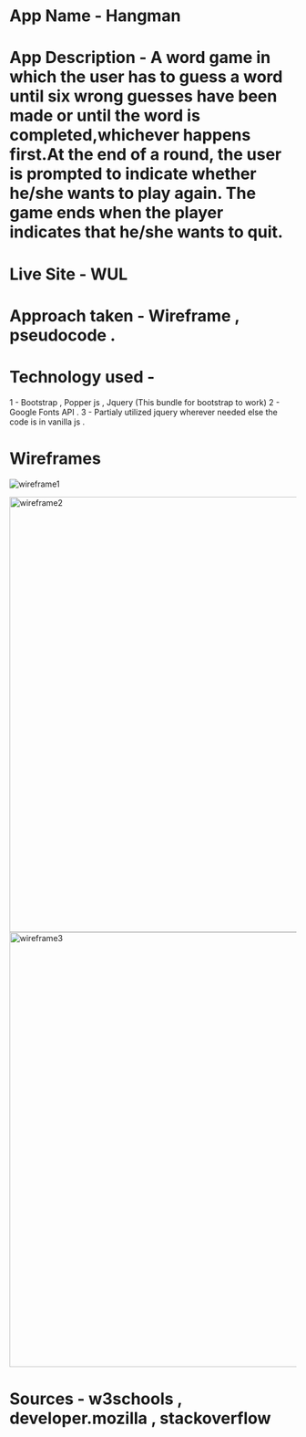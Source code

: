 # App Name - Hangman

# App Description - A word game in which the user has to guess a word until six wrong guesses have been made or until the word is completed,whichever happens first.At the end of a round, the user is prompted to indicate whether he/she wants to play again. The game ends when the player indicates that he/she wants to quit.

# Live Site - WUL

# Approach taken - Wireframe , pseudocode .

# Technology used - 

 1 - Bootstrap , Popper js , Jquery (This bundle for bootstrap to work)
 2 - Google Fonts API .
 3 - Partialy utilized jquery wherever needed else the code is in vanilla js .

# Wireframes

![wireframe1](https://user-images.githubusercontent.com/31391274/194023659-50464baf-8a5a-4a52-b4ac-760c8f0b80d9.png)

<img width="763" alt="wireframe2" src="https://user-images.githubusercontent.com/31391274/194024924-04075684-525d-40e2-be25-01c0c8978ab0.png">

<img width="762" alt="wireframe3" src="https://user-images.githubusercontent.com/31391274/194024964-a97dc8d7-3c58-4fc0-b9a6-efb70df19642.png">

# Sources - w3schools , developer.mozilla , stackoverflow